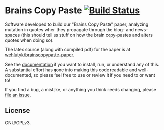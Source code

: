 # Brains Copy Paste [![Build Status](https://travis-ci.org/wehlutyk/brainscopypaste.svg?branch=master)](https://travis-ci.org/wehlutyk/brainscopypaste)

Software developed to build our "Brains Copy Paste" paper, analyzing mutation in quotes when they propagate through the blog- and news-spaces (this should tell us stuff on how the brain copy-pastes and alters quotes when doing so).

The latex source (along with compiled pdf) for the paper is at [wehlutyk/brainscopypaste-paper](https://github.com/wehlutyk/brainscopypaste-paper).

See the [documentation](https://brainscopypaste.readthedocs.org/en/latest/) if you want to install, run, or understand any of this. A substantial effort has gone into making this code readable and well-documented, so please feel free to use or review it if you need to or want to!

If you find a bug, a mistake, or anything you think needs changing, please [file an issue](https://github.com/wehlutyk/brainscopypaste/issues/new).

## License

GNU/GPLv3.
